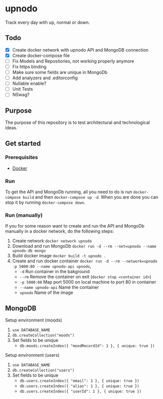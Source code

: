 # upnodo
Track every day with up, normal or down.

## Todo
- [x] Create docker network with upnodo API and MongoDB connection
- [x] Create docker-compose file
- [ ] Fix Models and Repositories, not working properly anymore
- [ ] Fix https binding
- [ ] Make sure some fields are unique in MongoDb
- [ ] Add analyzers and .editorconfig
- [ ] Nullable enable?
- [ ] Unit Tests
- [ ] NSwag?

## Purpose
The purpose of this repository is to test architectural and technological ideas. 

## Get started
### Prerequisites
* [Docker](https://www.docker.com/products/docker-desktop)

### Run
To get the API and MongoDb running, all you need to do is run `docker-compose build` and then `docker-compose up -d`. When you are done you can stop it by running `docker-compose down`.

### Run (manually)
If you for some reason want to create and run the API and MongoDb manually in a docker network, do the following steps:
1. Create network `docker network upnodo`
2. Download and run MongoDb `docker run -d --rm --net=upnodo --name upnodo-db mongo`
3. Build docker image `docker build -t upnodo .`
4. Create and run docker container `docker run -d --rm --network=upnodo -p 5000:80 --name upnodo-api upnodo`, 
   * `-d` Run container in the bakground 
   * `--rm` Remove the container on exit (`docker stop <container id>`)
   * `-p 5000:80` Map port 5000 on local machine to port 80 in container
   * `--name upnodo-api` Name the container
   * `upnodo` Name of the image

## MongoDB
Setup environment (moods)
1. `use DATABASE_NAME` 
2. `db.createCollection("moods")`
3. Set fields to be unique 
   - `db.moods.createIndex({ "moodRecordId": 1 }, { unique: true })`

Setup environment (users)
1. `use DATABASE_NAME` 
2. `db.createCollection("users")`
3. Set fields to be unique 
   - `db.users.createIndex({ "email": 1 }, { unique: true })`
   - `db.users.createIndex({ "alias": 1 }, { unique: true })`
   - `db.users.createIndex({ "userId": 1 }, { unique: true })`
